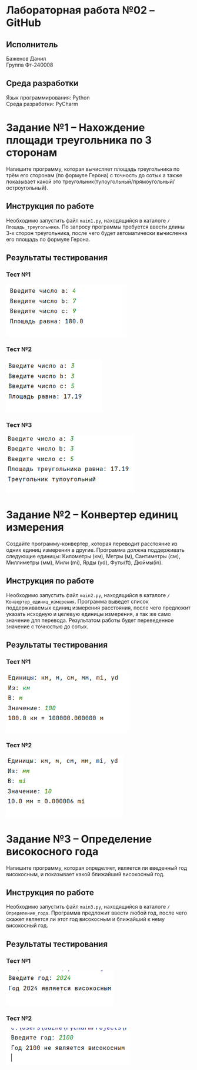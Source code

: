 # Лабораторная работа №02 – GitHub

## Исполнитель
Баженов Данил \
Группа Фт-240008

## Среда разработки
Язык программирования: Python \
Среда разработки: PyCharm

# Задание №1 – Нахождение площади треугольника по 3 сторонам

Напишите программу, которая вычисляет площадь треугольника по трём его сторонам (по формуле Герона) с точность до сотых а также показывает какой это треугольник(тупоугольный/прямоугольный/остроугольный).

## Инструкция по работе

Необходимо запустить файл ``main1.py``, находящийся в каталоге ``/Площадь_треугольника``. По запросу программы требуется ввести длины 3-х сторон треугольника, после чего будет автоматически вычисленна его площадь по формуле Герона.

## Результаты тестирования

### Тест №1
<img src="./Площадь_треугольника/площадь_треугольника_тест1.png" alt="Тест 1">

### Тест №2
<img src="./Площадь_треугольника/площадь_треугольника_тест2.png" alt="Тест 2">

### Тест №3
<img src="./Площадь_треугольника/площадь_треугольника_тест3.png" alt="Тест 3">

# Задание №2 – Конвертер единиц измерения

Создайте программу-конвертер, которая переводит расстояние из одних единиц измерения в другие. Программа должна поддерживать следующие единицы: Километры (км), Метры (м), Сантиметры (см), Миллиметры (мм), Мили (mi), Ярды (yd), Футы(ft), Дюймы(in).

## Инструкция по работе

Необходимо запустить файл ``main2.py``, находящийся в каталоге ``/Конвертер_единиц_измерения``. Программа выведет список поддерживаемых единиц измерения расстояния, после чего предложит указать исходную и целевую единицы измерения, а так же само значение для перевода. Результатом работы будет переведенное значение с точностью до сотых.

## Результаты тестирования

### Тест №1
<img src="./Конвертер_единиц_измерения/конвертер_тест1.png" alt="Тест 1">

### Тест №2
<img src="./Конвертер_единиц_измерения/конвертер_тест2.png" alt="Тест 2">

# Задание №3 – Определение високосного года

Напишите программу, которая определяет, является ли введенный год
високосным, и показывает какой ближайший високосный год.

## Инструкция по работе

Необходимо запустить файл ``main3.py``, находящийся в каталоге ``/Определение_года``. Программа предложит ввести любой год, после чего скажет является ли этот 
год високосным и ближайший к нему високосный год. 

## Результаты тестирования

### Тест №1
<img src="./Определение_года/год_тест1.png" alt="Тест 1">

### Тест №2
<img src="./Определение_года/год_тест2.png" alt="Тест 2">
